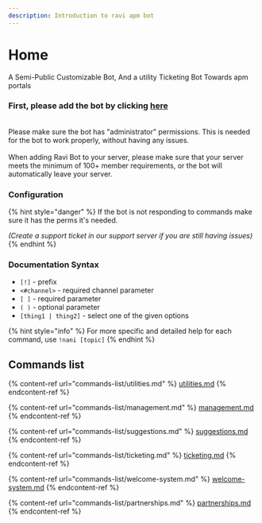 ```yaml
---
description: Introduction to ravi apm bot
---
```


# Home

A Semi-Public Customizable Bot, And a utility Ticketing Bot Towards apm portals

### First, please add the bot by clicking [here](https://discord.com/api/oauth2/authorize?client\_id=809561873040146461\&permissions=8\&redirect\_uri=https%3A%2F%2Fravi-docs.gitbook.io%2Fravi-documentation\&response\_type=code\&scope=bot%20applications.commands%20guilds)

\
Please make sure the bot has "administrator" permissions. This is needed for the bot to work properly, without having any issues. \
\
When adding Ravi Bot to your server, please make sure that your server meets the minimum of 100+ member requirements, or the bot will automatically leave your server.

### Configuration

{% hint style="danger" %}
If the bot is not responding to commands make sure it has the perms it's needed.

_(Create a support ticket in our support server if you are still having issues)_
{% endhint %}

### Documentation Syntax

* `[!]` - prefix
* `<#channel>` - required channel parameter
* `[ ]` - required parameter
* `( )` - optional parameter
* `[thing1 | thing2]` - select one of the given options

{% hint style="info" %}
For more specific and detailed help for each command, use `!nani [topic]`
{% endhint %}

## Commands list

{% content-ref url="commands-list/utilities.md" %}
[utilities.md](commands-list/utilities.md)
{% endcontent-ref %}

{% content-ref url="commands-list/management.md" %}
[management.md](commands-list/management.md)
{% endcontent-ref %}

{% content-ref url="commands-list/suggestions.md" %}
[suggestions.md](commands-list/suggestions.md)
{% endcontent-ref %}

{% content-ref url="commands-list/ticketing.md" %}
[ticketing.md](commands-list/ticketing.md)
{% endcontent-ref %}

{% content-ref url="commands-list/welcome-system.md" %}
[welcome-system.md](commands-list/welcome-system.md)
{% endcontent-ref %}

{% content-ref url="commands-list/partnerships.md" %}
[partnerships.md](commands-list/partnerships.md)
{% endcontent-ref %}

